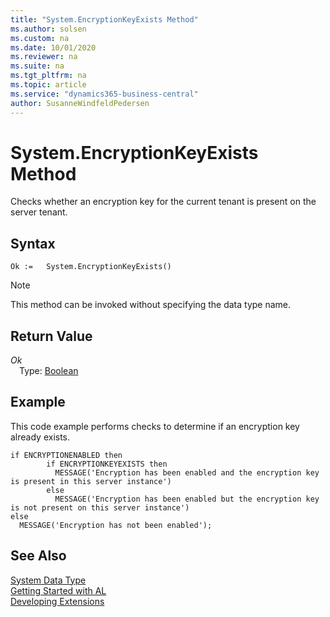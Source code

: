 ```yaml
---
title: "System.EncryptionKeyExists Method"
ms.author: solsen
ms.custom: na
ms.date: 10/01/2020
ms.reviewer: na
ms.suite: na
ms.tgt_pltfrm: na
ms.topic: article
ms.service: "dynamics365-business-central"
author: SusanneWindfeldPedersen
---
```

[//]: # (START>DO_NOT_EDIT)
[//]: # (IMPORTANT:Do not edit any of the content between here and the END>DO_NOT_EDIT.)
[//]: # (Any modifications should be made in the .xml files in the ModernDev repo.)
# System.EncryptionKeyExists Method
Checks whether an encryption key for the current tenant is present on the server tenant.


## Syntax
```
Ok :=   System.EncryptionKeyExists()
```
> [!NOTE]  
> This method can be invoked without specifying the data type name.  


## Return Value
*Ok*  
&emsp;Type: [Boolean](../boolean/boolean-data-type.md)  
  


[//]: # (IMPORTANT: END>DO_NOT_EDIT)


## Example  
 This code example performs checks to determine if an encryption key already exists.  

```  
if ENCRYPTIONENABLED then  
        if ENCRYPTIONKEYEXISTS then  
          MESSAGE('Encryption has been enabled and the encryption key is present in this server instance')  
        else  
          MESSAGE('Encryption has been enabled but the encryption key is not present on this server instance')  
else  
  MESSAGE('Encryption has not been enabled');  
``` 

## See Also
[System Data Type](system-data-type.md)  
[Getting Started with AL](../../devenv-get-started.md)  
[Developing Extensions](../../devenv-dev-overview.md)